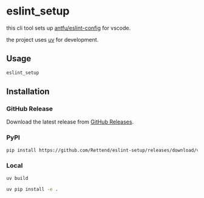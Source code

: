 # eslint_setup

this cli tool sets up [antfu/eslint-config](https://github.com/antfu/eslint-config) for vscode.

the project uses [uv](https://docs.astral.sh/uv/) for development.

## Usage

```bash
eslint_setup
```

## Installation

### GitHub Release

Download the latest release from [GitHub Releases](https://github.com/Rettend/eslint-setup/releases).

### PyPI

```bash
pip install https://github.com/Rettend/eslint-setup/releases/download/v0.1.0/eslint_setup-0.1.0-py3-none-any.whl
```

### Local

```bash
uv build
```

```bash
uv pip install -e .
```

